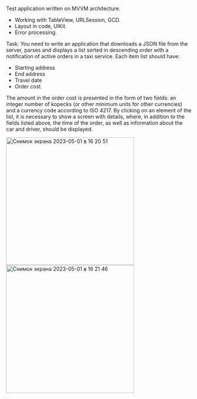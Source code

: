Test application written on MVVM architecture.

- Working with TableView, URLSession, GCD.
- Layout in code, UIKit.
- Error processing.

Task: You need to write an application that downloads a JSON file from the server, parses and displays a list sorted in descending order with a notification of active orders in a taxi service. Each item list should have:
- Starting address
- End address
- Travel date
- Order cost

The amount in the order cost is presented in the form of two fields: an integer number of kopecks (or other minimum units for other currencies) and a currency code according to ISO 4217.
By clicking on an element of the list, it is necessary to show a screen with details, where, in addition to the fields listed above, the time of the order, as well as information about the car and driver, should be displayed.

<img width="347" alt="Снимок экрана 2023-05-01 в 16 20 51" src="https://user-images.githubusercontent.com/88377157/235434410-1c2ca042-bb4a-42a3-b73e-107fd163d509.png">
<img width="348" alt="Снимок экрана 2023-05-01 в 16 21 46" src="https://user-images.githubusercontent.com/88377157/235434423-07dd5406-c3e7-4f8c-9f4b-5c6924a130a3.png">


